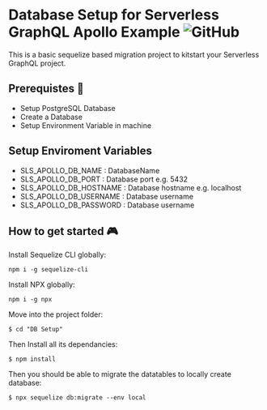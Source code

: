 

# Database Setup for Serverless GraphQL Apollo Example ![GitHub](https://img.shields.io/github/license/mashape/apistatus.svg)

This is a basic sequelize based migration project to kitstart your Serverless GraphQL project.

## Prerequistes 🚁

* Setup PostgreSQL Database
* Create a Database
* Setup Environment Variable in machine

## Setup Enviroment Variables

* SLS_APOLLO_DB_NAME : DatabaseName 
* SLS_APOLLO_DB_PORT : Database port e.g. 5432
* SLS_APOLLO_DB_HOSTNAME : Database hostname e.g. localhost
* SLS_APOLLO_DB_USERNAME : Database username
* SLS_APOLLO_DB_PASSWORD : Database username

## How to get started 🎮

Install Sequelize CLI globally:

```
npm i -g sequelize-cli
```

Install NPX globally:

```
npm i -g npx
```

Move into the project folder:

```
$ cd "DB Setup"
```

Then Install all its dependancies:

```
$ npm install
```

Then you should be able to migrate the datatables to locally create database:

```
$ npx sequelize db:migrate --env local 
```
